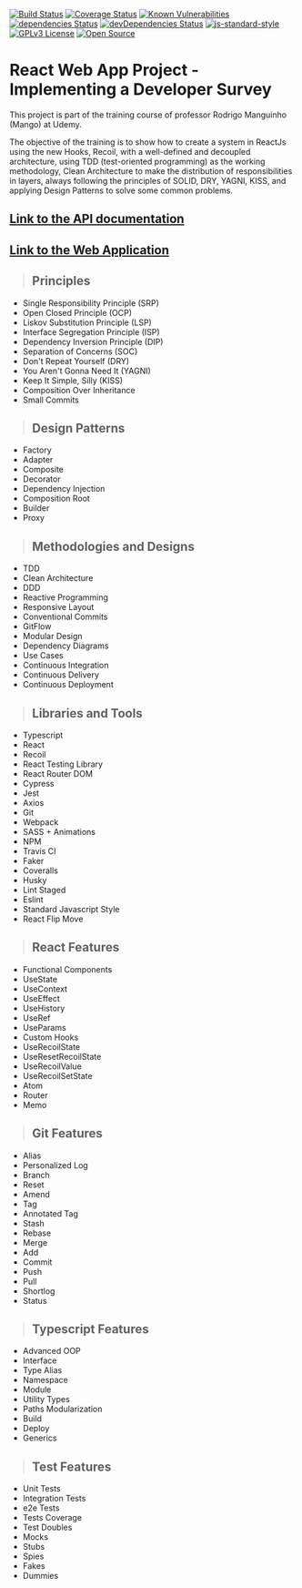 [![Build Status](https://travis-ci.org/nandotomio/clean-react.svg?branch=master)](https://travis-ci.org/nandotomio/clean-react)
[![Coverage Status](https://coveralls.io/repos/github/nandotomio/clean-react/badge.svg?branch=master)](https://coveralls.io/github/nandotomio/clean-react?branch=master)
[![Known Vulnerabilities](https://snyk.io/test/github/nandotomio/clean-react/badge.svg)](https://snyk.io/test/github/nandotomio/clean-react)
[![dependencies Status](https://status.david-dm.org/gh/nandotomio/clean-react.svg)](https://david-dm.org/nandotomio/clean-react)
[![devDependencies Status](https://status.david-dm.org/gh/nandotomio/clean-react.svg?type=dev)](https://david-dm.org/nandotomio/clean-react?type=dev)
[![js-standard-style](https://img.shields.io/badge/code%20style-standard-brightgreen.svg)](http://standardjs.com)
[![GPLv3 License](https://img.shields.io/badge/License-GPL%20v3-yellow.svg)](https://opensource.org/licenses/)
[![Open Source](https://badges.frapsoft.com/os/v1/open-source.svg?v=103)](https://opensource.org/)

# **React Web App Project - Implementing a Developer Survey**

This project is part of the training course of professor Rodrigo Manguinho (Mango) at Udemy.

The objective of the training is to show how to create a system in ReactJs using the new Hooks, Recoil, with a well-defined and decoupled architecture, using TDD (test-oriented programming) as the working methodology, Clean Architecture to make the distribution of responsibilities in layers, always following the principles of SOLID, DRY, YAGNI, KISS, and applying Design Patterns to solve some common problems.

## [**Link to the API documentation**](https://clean-node-api-project.herokuapp.com/api-docs)
## [**Link to the Web Application**](https://clean-react-project.herokuapp.com)

> ## Principles

* Single Responsibility Principle (SRP)
* Open Closed Principle (OCP)
* Liskov Substitution Principle (LSP)
* Interface Segregation Principle (ISP)
* Dependency Inversion Principle (DIP)
* Separation of Concerns (SOC)
* Don't Repeat Yourself (DRY)
* You Aren't Gonna Need It (YAGNI)
* Keep It Simple, Silly (KISS)
* Composition Over Inheritance
* Small Commits

> ## Design Patterns

* Factory
* Adapter
* Composite
* Decorator
* Dependency Injection
* Composition Root
* Builder
* Proxy

> ## Methodologies and Designs

* TDD
* Clean Architecture
* DDD
* Reactive Programming
* Responsive Layout
* Conventional Commits
* GitFlow
* Modular Design
* Dependency Diagrams
* Use Cases
* Continuous Integration
* Continuous Delivery
* Continuous Deployment

> ## Libraries and Tools

* Typescript
* React
* Recoil
* React Testing Library
* React Router DOM
* Cypress
* Jest
* Axios
* Git
* Webpack
* SASS + Animations
* NPM
* Travis CI
* Faker
* Coveralls
* Husky
* Lint Staged
* Eslint
* Standard Javascript Style
* React Flip Move

> ## React Features

* Functional Components
* UseState
* UseContext
* UseEffect
* UseHistory
* UseRef
* UseParams
* Custom Hooks
* UseRecoilState
* UseResetRecoilState
* UseRecoilValue
* UseRecoilSetState
* Atom
* Router
* Memo

> ## Git Features

* Alias
* Personalized Log
* Branch
* Reset
* Amend
* Tag
* Annotated Tag
* Stash
* Rebase
* Merge
* Add
* Commit
* Push
* Pull
* Shortlog
* Status

> ## Typescript Features

* Advanced OOP
* Interface
* Type Alias
* Namespace
* Module
* Utility Types
* Paths Modularization
* Build
* Deploy
* Generics

> ## Test Features

* Unit Tests
* Integration Tests
* e2e Tests
* Tests Coverage
* Test Doubles
* Mocks
* Stubs
* Spies
* Fakes
* Dummies